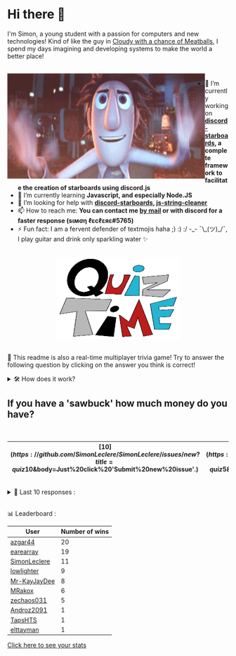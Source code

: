 # Hi there 👋

I'm Simon, a young student with a passion for computers and new technologies!
Kind of like the guy in [Cloudy with a chance of Meatballs](https://www.youtube.com/watch?v=dQw4w9WgXcQ), I spend my days imagining and developing systems to make the world a better place!

<br>

<img width="450" height="240" src="./assets/cloudyWithAChanceOfMeatBalls.gif" align=left>

- 🔭 I’m currently working on **[discord-starboards](https://github.com/SimonLeclere/discord-starboards), a complete framework to facilitate the creation of starboards using discord.js**
- 🌱 I’m currently learning **Javascript, and especially Node.JS**
- 🤔 I’m looking for help with **[discord-starboards](https://github.com/SimonLeclere/discord-starboards), [js-string-cleaner](https://github.com/SimonLeclere/Js-String-Cleaner)**
- 📫 How to reach me: **You can contact me [by mail](mailto:simon-leclere@orange.fr) or with discord for a faster response (sιмση ℓεcℓεяε#5765)**
- ⚡ Fun fact: I am a fervent defender of textmojis haha ;) :) :/ -\_- ¯\\\_(ツ)\_/¯, I play guitar and drink only sparkling water ✨

<br>

<center><img width="280" height="187" src="./assets/quizTime.gif"></center>

<br>

🎲 This readme is also a real-time multiplayer trivia game! Try to answer the following question by clicking on the answer you think is correct!
<details>
  <summary>🛠️ How does it work?</summary>
  Each answer is a link to a pre-filled issue. When you press "Submit new issue", it triggers a Github action workflow that compares your answer with the correct answer, finds a new question and updates the readme.md file. Not bad huh?! This whole process only takes about 20 seconds!
</details>

## If you have a 'sawbuck' how much money do you have?

<br>

| [$10](https://github.com/SimonLeclere/SimonLeclere/issues/new?title=quiz%7C4779%7C$10&body=Just%20click%20'Submit%20new%20issue'.) | [$5](https://github.com/SimonLeclere/SimonLeclere/issues/new?title=quiz%7C4779%7C$5&body=Just%20click%20'Submit%20new%20issue'.) | [$1](https://github.com/SimonLeclere/SimonLeclere/issues/new?title=quiz%7C4779%7C$1&body=Just%20click%20'Submit%20new%20issue'.) | [$20](https://github.com/SimonLeclere/SimonLeclere/issues/new?title=quiz%7C4779%7C$20&body=Just%20click%20'Submit%20new%20issue'.) |
| - | - | - | - | 

<br>

<details>
  <summary>📒 Last 10 responses :</summary>

- **azgar44** answered **Ares** to `In Greek mythology, who abandoned his mother and sister to fight alongside the Trojans?` (Good answer)
- **azgar44** answered **Blanche** to `Who is the leader of Team Mystic in Pok&eacute;mon Go?` (Good answer)
- **SimonLeclere** answered **Android** to `This mobile OS held the largest market share in 2012.` (Wrong answer)
- **SimonLeclere** answered **Requiem for a Dream** to `What is the theme song of "Neon Genesis Evangelion"?` (Wrong answer)
- **SimonLeclere** answered **Republic of Taiwan** to `Due to the Nagoya Resolution, China agreed to allow Taiwan to compete separately in international sporting events under what name?` (Wrong answer)
- **elttayman** answered **Scarecrow** to `In the Batman comics, by what other name is the villain Dr. Jonathan Crane known?` (Good answer)
- **SimonLeclere** answered **Louis Armstrong** to `Which of these singers is famous for playing the trumpet?` (Good answer)
- **SimonLeclere** answered **True** to `The S in Harry S. Truman stands for "Samuel".` (Wrong answer)
- **SimonLeclere** answered **the government** to `Who is considered the owner of a 'publicly held' company?` (Wrong answer)
- **SimonLeclere** answered **John F. Enders** to `Who developed the first successful polio vaccine in the 1950s?` (Wrong answer)

</details>

<br>

📊 Leaderboard :

| User | Number of wins |
|-|-|
| [azgar44](https://github.com/azgar44) | 20 |
| [earearray](https://github.com/earearray) | 19 |
| [SimonLeclere](https://github.com/SimonLeclere) | 11 |
| [lowlighter](https://github.com/lowlighter) | 9 |
| [Mr-KayJayDee](https://github.com/Mr-KayJayDee) | 8 |
| [MRakox](https://github.com/MRakox) | 6 |
| [zechaos031](https://github.com/zechaos031) | 5 |
| [Androz2091](https://github.com/Androz2091) | 1 |
| [TapsHTS](https://github.com/TapsHTS) | 1 |
| [elttayman](https://github.com/elttayman) | 1 |

[Click here to see your stats](https://github.com/SimonLeclere/SimonLeclere/issues/new?title=MyStats&body=Just%20click%20%27Submit%20new%20issue%27.)